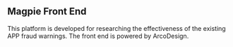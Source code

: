 ## Magpie Front End

This platform is developed for researching the effectiveness of the existing APP fraud warnings.
The front end is powered by ArcoDesign.